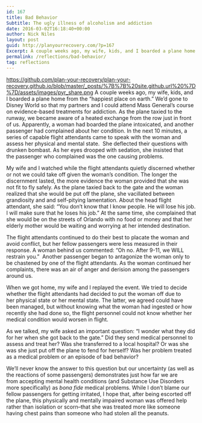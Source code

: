 ```yaml
---
id: 167
title: Bad Behavior
Subtitle: The ugly illness of alcoholism and addiction
date: 2016-03-02T16:18:40+00:00
author: Nick Niles
layout: post
guid: http://planyourrecovery.com/?p=167
Excerpt: A couple weeks ago, my wife, kids, and I boarded a plane home from the &#8220;happiest place on earth.&#8221; We&#8217;d gone to Disney World so that my partners and I could attend Mass General&#8217;s course on evidence-based treatments for addiction. As the plane taxied to the runway, we became aware of a heated exchange from the row just in front of us. 
permalink: /reflections/bad-behavior/
tag: reflections
---
```

https://github.com/plan-your-recovery/plan-your-recovery.github.io/blob/master/_posts/%7B%7B%20site.github.url%20%7D%7D/assets/images/pyr_share.png
  A couple weeks ago, my wife, kids, and I boarded a plane home from the &#8220;happiest place on earth.&#8221; We&#8217;d gone to Disney World so that my partners and I could attend Mass General&#8217;s course on evidence-based treatments for addiction. As the plane taxied to the runway, we became aware of a heated exchange from the row just in front of us. Apparently, a woman had boarded the plane intoxicated, and another passenger had complained about her condition. <!--more--> In the next 10 minutes, a series of capable flight attendants came to speak with the woman and assess her physical and mental state.  She deflected their questions with drunken bombast. As her eyes drooped with sedation, she insisted that the passenger who complained was the one causing problems.


My wife and I watched while the flight attendants quietly discerned whether or not we could take off given the woman&#8217;s condition. The longer the discernment lasted, the more evidence the woman provided that she was not fit to fly safely. As the plane taxied back to the gate and the woman realized that she would be put off the plane, she vacillated between grandiosity and and self-pitying lamentation. About the head flight attendant, she said: &#8220;You don&#8217;t know that I know people. He will lose his job. I will make sure that he loses his job.&#8221; At the same time, she complained that she would be on the streets of Orlando with no food or money and that her elderly mother would be waiting and worrying at her intended destination.






  The flight attendants continued to do their best to placate the woman and avoid conflict, but her fellow passengers were less measured in their response. A woman behind us commented: &#8220;Oh no. After 9-11, we WILL restrain you.&#8221;  Another passenger began to antagonize the woman only to be chastened by one of the flight attendants. As the woman continued her complaints, there was an air of anger and derision among the passengers around us.






  When we got home, my wife and I replayed the event. We tried to decide whether the flight attendants had decided to put the woman off due to her physical state or her mental state. The latter, we agreed could have been managed, but without knowing what the woman had ingested or how recently she had done so, the flight personnel could not know whether her medical condition would worsen in flight.






  As we talked, my wife asked an important question: &#8220;I wonder what they did for her when she got back to the gate.&#8221; Did they send medical personnel to assess and treat her? Was she transferred to a local hospital? Or was she was she just put off the plane to fend for herself? Was her problem treated as a medical problem or an episode of bad behavior?






  We&#8217;ll never know the answer to this question but our uncertainty (as well as the reactions of some passengers) demonstrates just how far we are from accepting mental health conditions (and Substance Use Disorders more specifically) as <em>bona fide</em> medical problems. While I don&#8217;t blame our fellow passengers for getting irritated, I hope that, after being escorted off the plane, this physically and mentally impaired woman was offered help rather than isolation or scorn&#8211;that she was treated more like someone having chest pains than someone who had stolen all the peanuts.







